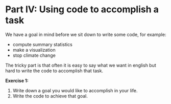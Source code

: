 
# Part IV: Using code to accomplish a task
We have a goal in mind before we sit down to write some code, for example:
* compute summary statistics
* make a visualization
* stop climate change

The tricky part is that often it is easy to say what we want in english but hard to write the code to accomplish that task.

**Exercise 1:**
1. Write down a goal you would like to accomplish in your life.
2. Write the code to achieve that goal.

